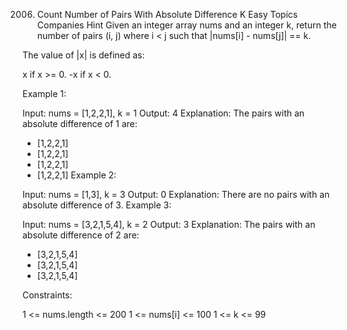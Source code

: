 2006. Count Number of Pairs With Absolute Difference K
Easy
Topics
Companies
Hint
Given an integer array nums and an integer k, return the number of pairs (i, j) where i < j such that |nums[i] - nums[j]| == k.

The value of |x| is defined as:

x if x >= 0.
-x if x < 0.
 

Example 1:

Input: nums = [1,2,2,1], k = 1
Output: 4
Explanation: The pairs with an absolute difference of 1 are:
- [1,2,2,1]
- [1,2,2,1]
- [1,2,2,1]
- [1,2,2,1]
Example 2:

Input: nums = [1,3], k = 3
Output: 0
Explanation: There are no pairs with an absolute difference of 3.
Example 3:

Input: nums = [3,2,1,5,4], k = 2
Output: 3
Explanation: The pairs with an absolute difference of 2 are:
- [3,2,1,5,4]
- [3,2,1,5,4]
- [3,2,1,5,4]

Constraints:

1 <= nums.length <= 200
1 <= nums[i] <= 100
1 <= k <= 99
